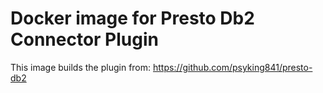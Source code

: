 # Docker image for Presto Db2 Connector Plugin

This image builds the plugin from: https://github.com/psyking841/presto-db2
